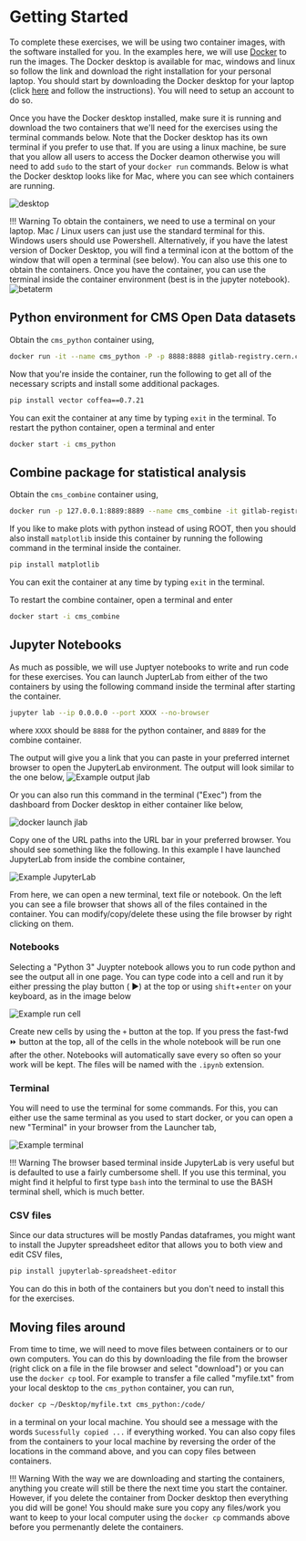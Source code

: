 # Getting Started

To complete these exercises, we will be using two container images, with the software installed for you. In the examples here, we will use [Docker](https://www.docker.com/) to run the images. The Docker desktop is available for mac, windows and linux so follow the link and download the right installation for your personal laptop. You should start by downloading the Docker desktop for your laptop (click [here](https://www.docker.com/) and follow the instructions). You will need to setup an account to do so. 

Once you have the Docker desktop installed, make sure it is running and download the two containers that we'll need for the exercises using the terminal commands below. Note that the Docker desktop has its own terminal if you prefer to use that. If you are using a linux machine, be sure that you allow all users to access the Docker deamon otherwise you will need to add `sudo` to the start of your `docker run` commands. Below is what the Docker desktop looks like for Mac, where you can see which containers are running. 

![desktop](images/Docker.jpg)

!!! Warning 
    To obtain the containers, we need to use a terminal on your laptop. Mac / Linux users can just use the standard terminal for this. Windows users should use Powershell. Alternatively, if you have the latest version of Docker Desktop, you will find a terminal icon at the bottom of the window that will open a terminal (see below). You can also use this one to obtain the containers. Once you have the container, you can use the terminal inside the container environment (best is in the jupyter notebook). 
![betaterm](images/betaterm.jpg)

## Python environment for CMS Open Data datasets 

Obtain the `cms_python` container using, 

```bash
docker run -it --name cms_python -P -p 8888:8888 gitlab-registry.cern.ch/cms-cloud/python-vnc:python3.10.5
```

Now that you're inside the container, run the following to get all of the necessary scripts and install some additional packages. 
```bash
pip install vector coffea==0.7.21
```

You can exit the container at any time by typing `exit` in the terminal. To restart the python container, open a terminal and enter 
```bash
docker start -i cms_python
```

## Combine package for statistical analysis

Obtain the `cms_combine` container using, 

```bash
docker run -p 127.0.0.1:8889:8889 --name cms_combine -it gitlab-registry.cern.ch/cms-cloud/combine-standalone:v9.2.1-slim
```

If you like to make plots with python instead of using ROOT, then you should also install `matplotlib` inside this container by running the following command in the terminal inside the container. 
```sh
pip install matplotlib 
```

You can exit the container at any time by typing `exit` in the terminal. 

To restart the combine container, open a terminal and enter 
```bash
docker start -i cms_combine
```

## Jupyter Notebooks    

As much as possible, we will use Juptyer notebooks to write and run code for these exercises. You can launch JupterLab from either of the two containers by using the following command inside the terminal after starting the container. 

```bash
jupyter lab --ip 0.0.0.0 --port XXXX --no-browser
```

where `XXXX` should be `8888` for the python container, and `8889` for the combine container. 

The output will give you a link that you can paste in your preferred internet browser to open the JupyterLab environment. The output will look similar to the one below, 
![Example output jlab](images/example_jl_launch.jpg)

Or you can also run this command in the terminal ("Exec") from the dashboard from Docker desktop in either container like below, 

![docker launch jlab](images/example_jl_docker.jpg)


Copy one of the URL paths into the URL bar in your preferred browser. You should see something like the following. In this example I have  launched JupyterLab from inside the combine container, 

![Example JupyterLab](images/example_JL.jpg)

From here, we can open a new terminal, text file or notebook. On the left you can see a file browser that shows all of the files contained in the container. You can modify/copy/delete these using the file browser by right clicking on them.


### Notebooks 

Selecting a "Python 3" Juypter notebook allows you to run code python and see the output all in one page. You can type code into a cell and run it by either pressing the play button ( &#9658;) at the top or using `shift`+`enter` on your keyboard, as in the image below 

![Example run cell](images/runcell.jpg)

Create new cells by using the `+` button at the top. If you press the fast-fwd &#9193;
 button at the top, all of the cells in the whole notebook will be run one after the other. Notebooks will automatically save every so often so your work will be kept. The files will be named with the `.ipynb` extension.

### Terminal 

You will need to use the terminal for some commands. For this, you can either use the same terminal as you used to start docker, or you can open a new "Terminal" in your browser from the Launcher tab, 

![Example terminal](images/terminal.jpg)

!!! Warning 
	The browser based terminal inside JupyterLab is very useful but is defaulted to use a fairly cumbersome shell. If you use this terminal, you might find it helpful to first type `bash` into the terminal to use the BASH terminal shell, which is much better. 


### CSV files 

Since our data structures will be mostly Pandas dataframes, you might want to install the Jupyter spreadsheet editor that allows you to both view and edit CSV files, 
```bash
pip install jupyterlab-spreadsheet-editor
```
You can do this in both of the containers but you don't need to install this for the exercises.



## Moving files around 

From time to time, we will need to move files between containers or to our own computers. You can do this by downloading the file from the browser (right click on a file in the file browser and select "download") or you can use the `docker cp` tool. For example to transfer a file called "myfile.txt" from your local desktop to the `cms_python` container, you can run, 

```sh
docker cp ~/Desktop/myfile.txt cms_python:/code/
```

in a terminal on your local machine. You should see a message with the words ```Sucessfully copied ...``` if everything worked.  You can also copy files from the containers to your local machine by reversing the order of the locations in the command above, and you can copy files between containers. 

!!! Warning 
    With the way we are downloading and starting the containers, anything you create will still be there the next time you start the container. However, if you delete the container from Docker desktop then everything you did will be gone! You should make sure you copy any files/work you want to keep to your local computer using the `docker cp` commands above before you permenantly delete the containers. 
